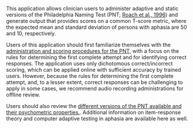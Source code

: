 This application allows clinician users to administer adaptive and static versions of the Philadelphia Naming Test (PNT; <a href="http://aphasiology.pitt.edu/215/1/24-09.pdf" target="_blank">Roach et al., 1996</a>) and generate output that provides scores on a common T-score metric, where the expected mean and standard deviation of persons with aphasia are 50 and 10, respectively. 

Users of this application should first familiarize themselves with the <a href="https://mrri.org/philadelphia-naming-test/" target="_blank">administration and scoring procedures for the PNT</a>, with a focus on the rules for determining the first complete attempt and for identifying correct responses. The application uses only dichotomous correct/incorrect scoring, which can be applied online with sufficient accuracy by trained users. However, because the rules for determining the first complete attempt, and, to a lesser extent, correct responses can be challenging to apply in some cases, we recommend audio recording administrations for offline review. 

Users should also review the <a href="https://aphasia-apps.github.io/pnt/articles/articles/PNT-Versions.html" target="_blank">different versions of the PNT available and their psychometric properties.</a>. Additional information on item-response theory and computer adaptive testing in aphasia are available here as well. 


